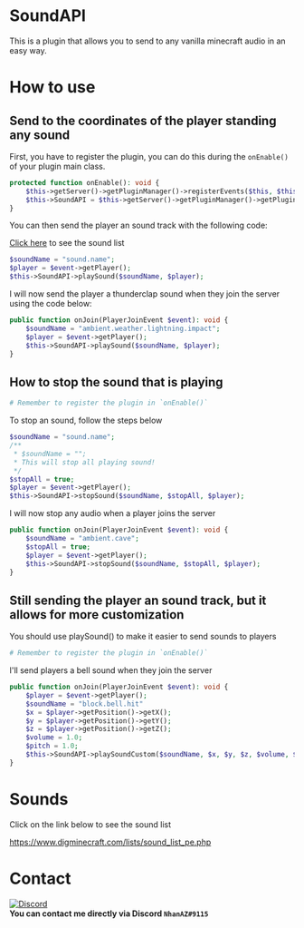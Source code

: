 # SoundAPI
This is a plugin that allows you to send to any vanilla minecraft audio in an easy way.

# How to use

## Send to the coordinates of the player standing any sound

First, you have to register the plugin, you can do this during the `onEnable()` of your plugin main class.
```php
protected function onEnable(): void {
	$this->getServer()->getPluginManager()->registerEvents($this, $this);
	$this->SoundAPI = $this->getServer()->getPluginManager()->getPlugin("SoundAPI");
}
```
You can then send the player an sound track with the following code:

[Click here](https://github.com/nhanaz-pm-pl/SoundAPI/blob/master/README.md#sounds) to see the sound list
```php
$soundName = "sound.name";
$player = $event->getPlayer();
$this->SoundAPI->playSound($soundName, $player);
```
I will now send the player a thunderclap sound when they join the server using the code below:
```php
public function onJoin(PlayerJoinEvent $event): void {
	$soundName = "ambient.weather.lightning.impact";
	$player = $event->getPlayer();
	$this->SoundAPI->playSound($soundName, $player);
}
```

## How to stop the sound that is playing
```php
# Remember to register the plugin in `onEnable()`
```
To stop an sound, follow the steps below
```php
$soundName = "sound.name";
/**
 * $soundName = "";
 * This will stop all playing sound!
 */
$stopAll = true;
$player = $event->getPlayer();
$this->SoundAPI->stopSound($soundName, $stopAll, $player);
```
I will now stop any audio when a player joins the server
```php
public function onJoin(PlayerJoinEvent $event): void {
	$soundName = "ambient.cave";
	$stopAll = true;
	$player = $event->getPlayer();
	$this->SoundAPI->stopSound($soundName, $stopAll, $player);
}
```

## Still sending the player an sound track, but it allows for more customization
You should use playSound() to make it easier to send sounds to players
```php
# Remember to register the plugin in `onEnable()`
```
I'll send players a bell sound when they join the server
```php
public function onJoin(PlayerJoinEvent $event): void {
	$player = $event->getPlayer();
	$soundName = "block.bell.hit"
	$x = $player->getPosition()->getX();
	$y = $player->getPosition()->getY();
	$z = $player->getPosition()->getZ();
	$volume = 1.0;
	$pitch = 1.0;
	$this->SoundAPI->playSoundCustom($soundName, $x, $y, $z, $volume, $pitch, $player);
}
```

# Sounds
Click on the link below to see the sound list

https://www.digminecraft.com/lists/sound_list_pe.php

# Contact
[![Discord](https://img.shields.io/discord/986553214889517088?label=discord&color=7289DA&logo=discord)](https://discord.gg/j2X83ujT6c)\
**You can contact me directly via Discord `NhanAZ#9115`**
